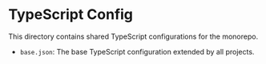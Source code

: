 # TypeScript Config

This directory contains shared TypeScript configurations for the monorepo.

- `base.json`: The base TypeScript configuration extended by all projects. 